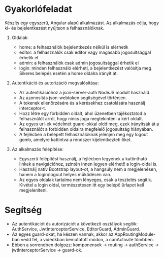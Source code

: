 # Gyakorlófeladat
Készíts egy egyszerű, Angular alapú alkalmazást. Az alkalmazás célja, hogy ki- és bejelentkezést nyújtson a felhasználóknak.

1. Oldalak:
    * home: a felhasználók bejelentkezés nélkül is elérhetik
    * editor: a felhasználók csak editor vagy magasabb jogosultsággal érhetik el
    * admin: a felhasználók csak admin jogosultsággal érhetik el
    * login: minden felhasználó elérheti, a bejelentkezést valósítja meg. Sikeres belépés esetén a home oldalra irányít át.

2. Autentikáció és autorizáció megvalósítása: 
    * Az autentikációhoz a json-server-auth NodeJS modult használd.
    * Az azonosítás json-webtoken segítségével történjen.
    * A tokenek ellenőrzésére és a kérésekhez csatolására használj interceptor-t.
    * Hozz létre egy forbidden oldalt, ahol üzenetben tájékoztatod a felhasználót arról, hogy nincs joga megtekinteni a kért oldalt.
    * Az egyes url-ek védelmét guard-okkal oldd meg, ezek irányítsák át a felhasználót a forbidden oldalra megfelelő jogosultság hiányában.
    * A fejlécben a belépett felhasználóknak jelenjen meg egy logout gomb, amelyre kattintva a rendszer kijelentkezteti őket.

3. Az alkalmazás felépítése:
    * Egyszerű felépítést használj, a fejlécben legyenek a kattintható linkek a navigációhoz, szintén innen legyen elérhető a login-oldal is.
    * Használj natív Bootstrap layout-ot, a hangsúly nem a megjelenésen, hanem a login/logout helyes működésén van.
    * Az egyes oldalak tartalma nem lényeges, csak a tesztelés segítik. Kivétel a login oldal, természetesen itt egy belépő űrlapot kell megjeleníteni.
# Segítség
* Az autentikációt és autorizációt a következő osztályok segítik: AuthService, JwtInterceptorService, EditorGuard, AdminGuard.
* Az egyes guard-okat, ha készen vannak, akkor az AppRoutingModule-ban vedd fel, a videókban bemutatott módon, a canActivate tömbben.
* Ebben a sorrendben dolgozz: komponensek -> routing -> authService -> jwtInterceptorService -> guard-ok.